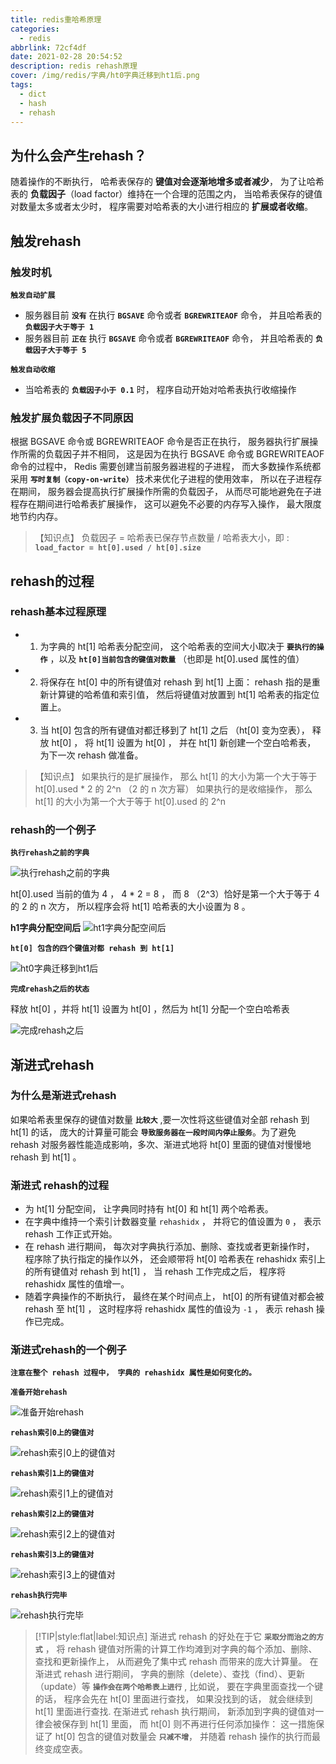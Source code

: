 ```yaml
---
title: redis重哈希原理
categories:
  - redis
abbrlink: 72cf4df
date: 2021-02-28 20:54:52
description: redis rehash原理
cover: /img/redis/字典/ht0字典迁移到ht1后.png
tags:
  - dict
  - hash
  - rehash
---
```


## 为什么会产生rehash？

随着操作的不断执行， 哈希表保存的 **键值对会逐渐地增多或者减少**， 为了让哈希表的 **负载因子**（load factor）维持在一个合理的范围之内， 当哈希表保存的键值对数量太多或者太少时， 程序需要对哈希表的大小进行相应的 **扩展或者收缩**。

## 触发rehash

### 触发时机

**`触发自动扩展`**

- 服务器目前 **`没有`** 在执行 **`BGSAVE`** 命令或者 **`BGREWRITEAOF`** 命令， 并且哈希表的 **`负载因子大于等于 1`**
- 服务器目前 **`正在`** 执行 **`BGSAVE`** 命令或者 **`BGREWRITEAOF`** 命令， 并且哈希表的 **`负载因子大于等于 5`**

**`触发自动收缩`**

- 当哈希表的 **`负载因子小于 0.1`** 时， 程序自动开始对哈希表执行收缩操作

### 触发扩展负载因子不同原因

根据 BGSAVE 命令或 BGREWRITEAOF 命令是否正在执行， 服务器执行扩展操作所需的负载因子并不相同， 这是因为在执行 BGSAVE 命令或 BGREWRITEAOF 命令的过程中， Redis 需要创建当前服务器进程的子进程， 而大多数操作系统都采用 **`写时复制（copy-on-write）`** 技术来优化子进程的使用效率， 所以在子进程存在期间， 服务器会提高执行扩展操作所需的负载因子， 从而尽可能地避免在子进程存在期间进行哈希表扩展操作， 这可以避免不必要的内存写入操作， 最大限度地节约内存。

> 【知识点】
> 负载因子 = 哈希表已保存节点数量 / 哈希表大小，即 : **`load_factor = ht[0].used / ht[0].size`**

## rehash的过程

### rehash基本过程原理

- 1. 为字典的 ht[1] 哈希表分配空间， 这个哈希表的空间大小取决于 **`要执行的操作`** ，以及 **`ht[0]当前包含的键值对数量`** （也即是 ht[0].used 属性的值）
- 2. 将保存在 ht[0] 中的所有键值对 rehash 到 ht[1] 上面： rehash 指的是重新计算键的哈希值和索引值， 然后将键值对放置到 ht[1] 哈希表的指定位置上。
- 3. 当 ht[0] 包含的所有键值对都迁移到了 ht[1] 之后 （ht[0] 变为空表）， 释放 ht[0] ， 将 ht[1] 设置为 ht[0] ， 并在 ht[1] 新创建一个空白哈希表， 为下一次 rehash 做准备。

> 【知识点】
> 如果执行的是扩展操作， 那么 ht[1] 的大小为第一个大于等于 ht[0].used * 2 的 2^n （2 的 n 次方幂）
> 如果执行的是收缩操作， 那么 ht[1] 的大小为第一个大于等于 ht[0].used 的 2^n

### rehash的一个例子

**`执行rehash之前的字典`**

![执行rehash之前的字典](/img/redis/字典/执行rehash之前的字典.png)

ht[0].used 当前的值为 4 ， 4 * 2 = 8 ， 而 8 （2^3）恰好是第一个大于等于 4 的 2 的 n 次方， 所以程序会将 ht[1] 哈希表的大小设置为 8 。

**h1字典分配空间后**
![ht1字典分配空间后](/img/redis/字典/h1字典分配空间后.png)

**`ht[0] 包含的四个键值对都 rehash 到 ht[1]`**

![ht0字典迁移到ht1后](/img/redis/字典/ht0字典迁移到ht1后.png)

**`完成rehash之后的状态`**

释放 ht[0] ，并将 ht[1] 设置为 ht[0] ，然后为 ht[1] 分配一个空白哈希表

![完成rehash之后](/img/redis/字典/完成rehash之后.png)

## 渐进式rehash

### 为什么是渐进式rehash

如果哈希表里保存的键值对数量 **`比较大`** ,要一次性将这些键值对全部 rehash 到 ht[1] 的话， 庞大的计算量可能会 **`导致服务器在一段时间内停止服务`**。为了避免 rehash 对服务器性能造成影响，多次、渐进式地将 ht[0] 里面的键值对慢慢地 rehash 到 ht[1] 。

### 渐进式 rehash的过程

- 为 ht[1] 分配空间， 让字典同时持有 ht[0] 和 ht[1] 两个哈希表。
- 在字典中维持一个索引计数器变量 `rehashidx` ， 并将它的值设置为 `0` ， 表示 rehash 工作正式开始。
- 在 rehash 进行期间， 每次对字典执行添加、删除、查找或者更新操作时， 程序除了执行指定的操作以外， 还会顺带将 ht[0] 哈希表在 rehashidx 索引上的所有键值对 rehash 到 ht[1] ， 当 rehash 工作完成之后， 程序将 rehashidx 属性的值增一。
- 随着字典操作的不断执行， 最终在某个时间点上， ht[0] 的所有键值对都会被 rehash 至 ht[1] ， 这时程序将 rehashidx 属性的值设为 `-1` ， 表示 rehash 操作已完成。

### 渐进式rehash的一个例子

**`注意在整个 rehash 过程中， 字典的 rehashidx 属性是如何变化的。`**

**`准备开始rehash`**

![准备开始rehash](/img/redis/字典/准备开始rehash.png)

**`rehash索引0上的键值对`**

![rehash索引0上的键值对](/img/redis/字典/rehash索引0上的键值对.png)

**`rehash索引1上的键值对`**

![rehash索引1上的键值对](/img/redis/字典/rehash索引1上的键值对.png)

**`rehash索引2上的键值对`**

![rehash索引2上的键值对](/img/redis/字典/rehash索引2上的键值对.png)

**`rehash索引3上的键值对`**

![rehash索引3上的键值对](/img/redis/字典/rehash索引3上的键值对.png)

**`rehash执行完毕`**

![rehash执行完毕](/img/redis/字典/rehash执行完毕.png)

> [!TIP|style:flat|label:知识点]
> 渐进式 rehash 的好处在于它 **`采取分而治之的方式`** ， 将 rehash 键值对所需的计算工作均滩到对字典的每个添加、删除、查找和更新操作上， 从而避免了集中式 rehash 而带来的庞大计算量。
> 在渐进式 rehash 进行期间， 字典的删除（delete）、查找（find）、更新（update）等 **`操作会在两个哈希表上进行`** , 比如说， 要在字典里面查找一个键的话， 程序会先在 ht[0] 里面进行查找， 如果没找到的话， 就会继续到 ht[1] 里面进行查找.
> 在渐进式 rehash 执行期间， 新添加到字典的键值对一律会被保存到 ht[1] 里面， 而 ht[0] 则不再进行任何添加操作： 这一措施保证了 ht[0] 包含的键值对数量会 **`只减不增`**， 并随着 rehash 操作的执行而最终变成空表。
